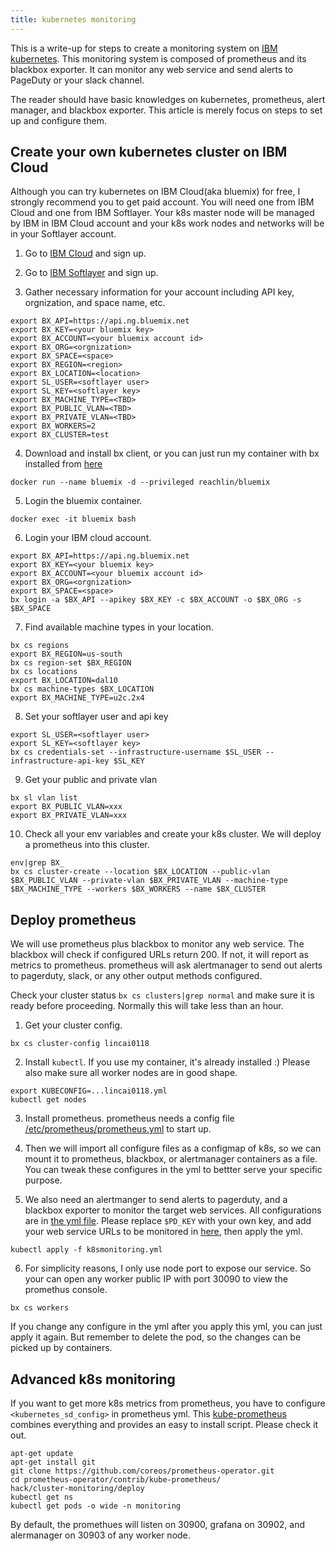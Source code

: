 ```yaml
---
title: kubernetes monitoring
---
```


This is a write-up for steps to create a monitoring system on [IBM kubernetes](https://www.ibm.com/cloud/container-service). This monitoring system is composed of prometheus and its blackbox exporter. It can monitor any web service and send alerts to PageDuty or your slack channel.

The reader should have basic knowledges on kubernetes, prometheus, alert manager, and blackbox exporter. This article is merely focus on steps to set up and configure them.

## Create your own kubernetes cluster on IBM Cloud

Although you can try kubernetes on IBM Cloud(aka bluemix) for free, I strongly recommend you to get paid account. You will need one from IBM Cloud and one from IBM Softlayer. Your k8s master node will be managed by IBM in IBM Cloud account and your k8s work nodes and networks will be in your Softlayer account.

1. Go to [IBM Cloud](https://console.bluemix.net/) and sign up.

2. Go to [IBM Softlayer](http://www.softlayer.com/) and sign up.

3. Gather necessary information for your account including API key, orgnization, and space name, etc.
```
export BX_API=https://api.ng.bluemix.net
export BX_KEY=<your bluemix key>
export BX_ACCOUNT=<your bluemix account id>
export BX_ORG=<orgnization>
export BX_SPACE=<space>
export BX_REGION=<region>
export BX_LOCATION=<location>
export SL_USER=<softlayer user>
export SL_KEY=<softlayer key>
export BX_MACHINE_TYPE=<TBD>
export BX_PUBLIC_VLAN=<TBD>
export BX_PRIVATE_VLAN=<TBD>
export BX_WORKERS=2
export BX_CLUSTER=test
```

4. Download and install bx client, or you can just run my container with bx installed from [here](https://hub.docker.com/r/reachlin/bluemix/)
```
docker run --name bluemix -d --privileged reachlin/bluemix
```

5. Login the bluemix container.
```
docker exec -it bluemix bash
```

6. Login your IBM cloud account.
```
export BX_API=https://api.ng.bluemix.net
export BX_KEY=<your bluemix key>
export BX_ACCOUNT=<your bluemix account id>
export BX_ORG=<orgnization>
export BX_SPACE=<space>
bx login -a $BX_API --apikey $BX_KEY -c $BX_ACCOUNT -o $BX_ORG -s $BX_SPACE
```

7. Find available machine types in your location.
```
bx cs regions
export BX_REGION=us-south
bx cs region-set $BX_REGION
bx cs locations
export BX_LOCATION=dal10
bx cs machine-types $BX_LOCATION
export BX_MACHINE_TYPE=u2c.2x4
```

8. Set your softlayer user and api key
```
export SL_USER=<softlayer user>
export SL_KEY=<softlayer key>
bx cs credentials-set --infrastructure-username $SL_USER --infrastructure-api-key $SL_KEY
```

9. Get your public and private vlan
```
bx sl vlan list
export BX_PUBLIC_VLAN=xxx
export BX_PRIVATE_VLAN=xxx
```

10. Check all your env variables and create your k8s cluster. We will deploy a prometheus into this cluster.
```
env|grep BX_
bx cs cluster-create --location $BX_LOCATION --public-vlan $BX_PUBLIC_VLAN --private-vlan $BX_PRIVATE_VLAN --machine-type $BX_MACHINE_TYPE --workers $BX_WORKERS --name $BX_CLUSTER
```

## Deploy prometheus

We will use prometheus plus blackbox to monitor any web service. The blackbox will check if configured URLs return 200. If not, it will report as metrics to prometheus. prometheus will ask alertmanager to send out alerts to pagerduty, slack, or any other output methods configured.

Check your cluster status `bx cs clusters|grep normal` and make sure it is ready before proceeding. Normally this will take less than an hour.

1. Get your cluster config.
```
bx cs cluster-config lincai0118
```

2. Install `kubectl`. If you use my container, it's already installed :) Please also make sure all worker nodes are in good shape.
```
export KUBECONFIG=...lincai0118.yml
kubectl get nodes
```

3. Install prometheus. prometheus needs a config file [/etc/prometheus/prometheus.yml](https://github.com/reachlin/docker/blob/master/prometheus/k8smonitoring.yml#L14) to start up.

4. Then we will import all configure files as a configmap of k8s, so we can mount it to prometheus, blackbox, or alertmanager containers as a file. You can tweak these configures in the yml to bettter serve your specific purpose.

5. We also need an alertmanger to send alerts to pagerduty, and a blackbox exporter to monitor the target web services. All configurations are in [the yml file](https://github.com/reachlin/docker/blob/master/prometheus/k8smonitoring.yml). Please replace `$PD_KEY` with your own key, and add your web service URLs to be monitored in [here](https://github.com/reachlin/docker/blob/master/prometheus/k8smonitoring.yml#L34), then apply the yml.
```
kubectl apply -f k8smonitoring.yml
```

6. For simplicity reasons, I only use node port to expose our service. So your can open any worker public IP with port 30090 to view the promethus console.
```
bx cs workers
```

If you change any configure in the yml after you apply this yml, you can just apply it again. But remember to delete the pod, so the changes can be picked up by containers.

## Advanced k8s monitoring

If you want to get more k8s metrics from prometheus, you have to configure `<kubernetes_sd_config>` in prometheus yml. This [kube-prometheus](https://github.com/coreos/prometheus-operator/tree/master/contrib/kube-prometheus) combines everything and provides an easy to install script. Please check it out.

```
apt-get update
apt-get install git
git clone https://github.com/coreos/prometheus-operator.git
cd prometheus-operator/contrib/kube-prometheus/
hack/cluster-monitoring/deploy 
kubectl get ns
kubectl get pods -o wide -n monitoring
```

By default, the promethues will listen on 30900, grafana on 30902, and alermanager on 30903 of any worker node.

